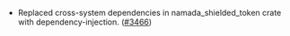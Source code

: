 - Replaced cross-system dependencies in namada_shielded_token crate with
  dependency-injection. ([\#3466](https://github.com/anoma/namada/pull/3466))